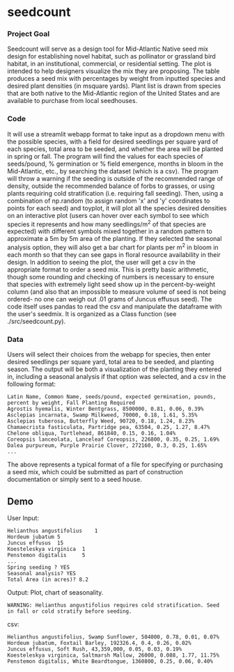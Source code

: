 # seedcount
### Project Goal
Seedcount will serve as a design tool for Mid-Atlantic Native seed mix design for establishing novel habitat, such as pollinator or grassland bird habitat, in an institutional, commercial, or residential setting. The plot is intended to help designers visualize the mix they are proposing. The table produces a seed mix with percentages by weight from inputted species and desired plant densities (in msquare yards). Plant list is drawn from species that are both native to the Mid-Atlantic region of the United States and are available to purchase from local seedhouses. 

### Code
It will use a streamlit webapp format to take input as a dropdown menu with the possible species, with a field for desired seedlings per square yard of each species, total area to be seeded, and whether the area will be planted in spring or fall.  The program will find the values for each species of seeds/pound, % germination or % field emergence, months in bloom in the Mid-Atlantic, etc., by searching the dataset (which is a csv). The program will throw a warning if the seeding is outside of the recommended range of density, outside the recommended balance of forbs to grasses, or using plants requiring cold stratification (i.e. requiring fall seeding). Then, using a combination of np.random (to assign random 'x' and 'y' coordinates to points for each seed) and toyplot, it will plot all the species desired densities on an interactive plot (users can hover over each symbol to see which species it represents and how many seedlings/m<sup>2</sup> of that species are expected) with different symbols mixed together in a random pattern to approximate a 5m by 5m area of the planting. 
If they selected the seasonal analysis option, they will also get a bar chart for plants per m<sup>2</sup> in bloom in each month so that they can see gaps in floral resource availability in their design. 
In addition to seeing the plot, the user will get a csv in the appropriate format to order a seed mix. This is pretty basic arithmetic, though some rounding and checking of numbers is necessary to ensure that species with extremely light seed show up in the percent-by-weight column (and also that an impossible to measure volume of seed is not being ordered- no one can weigh out .01 grams of Juncus effusus seed). 
The code itself uses pandas to read the csv and manipulate the dataframe with the user's seedmix. It is organized as a Class function (see ./src/seedcount.py). 

### Data
Users will select their choices from the webapp for species, then enter desired seedlings per square yard, total area to be seeded, and planting season. The output will be both a visualization of the planting they entered in, including a seasonal analysis if that option was selected, and a csv in the following format:
```
Latin Name, Common Name, seeds/pound, expected germination, pounds, percent by weight, Fall Planting Required 
Agrostis hyemalis, Winter Bentgrass, 8500000, 0.81, 0.06, 0.39%
Asclepias incarnata, Swamp Milkweed, 70000, 0.18, 1.61, 5.35%
Asclepias tuberosa, Butterfly Weed, 90720, 0.18, 1.24, 8.23%
Chamaecrista fasticulata, Partridge pea, 63504, 0.25, 1.27, 8.47%
Chelone obliqua, Turtlehead, 861840, 0.15, 0.16, 1.04%
Coreopsis lanceolata, Lanceleaf Coreopsis, 226800, 0.35, 0.25, 1.69%
Dalea purpureum, Purple Prairie Clover, 272160,	0.3, 0.25, 1.65%
...
```
The above represents a typical format of a file for specifying or purchasing a seed mix, which could be submitted as part of construction documentation or simply sent to a seed house. 

## Demo
User Input:
```
Helianthus angustifolius	1
Hordeum jubatum	5
Juncus effusus	15
Koesteleskya virginica	1
Penstemon digitalis 	5
...
Spring seeding ? YES
Seasonal analysis? YES
Total Area (in acres)? 8.2
```
Output: Plot, chart of seasonality.
```
WARNING: Helianthus angustifolius requires cold stratification. Seed in fall or cold stratify before seeding.
```
csv:
```
Helianthus angustifolius, Swamp Sunflower, 504000, 0.78, 0.01, 0.07%
Hordeum jubatum, Foxtail Barley, 192326.4, 0.4, 0.26, 0.02%
Juncus effusus, Soft Rush, 43,359,000, 0.05, 0.03, 0.19%
Koesteleskya virginica, Saltmarsh Mallow, 26000, 0.088, 1.77, 11.75%
Penstemon digitalis, White Beardtongue, 1360800, 0.25, 0.06, 0.40%
```

